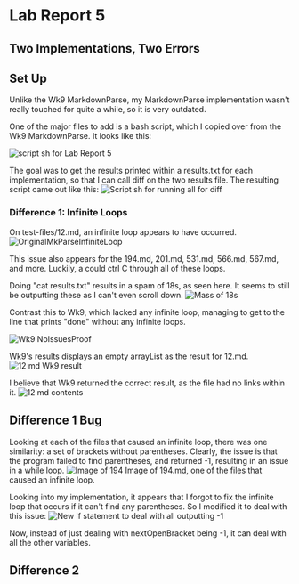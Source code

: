 # Lab Report 5
## Two Implementations, Two Errors

## Set Up

Unlike the Wk9 MarkdownParse, my MarkdownParse implementation wasn't really touched for quite a while, so it is very outdated.

One of the major files to add is a bash script, which I copied over from the Wk9 MarkdownParse. It looks like this:

![script sh for Lab Report 5](https://user-images.githubusercontent.com/70039286/157979273-dd21819b-05b4-4e67-b006-2d92bf53d3c3.PNG)

The goal was to get the results printed within a results.txt for each implementation, so that I can call diff on the two results file.
The resulting script came out like this:
![Script sh for running all for diff](https://user-images.githubusercontent.com/70039286/157987156-6475c09e-d329-490b-9012-5e9d7bad3fac.PNG)


### Difference 1: Infinite Loops

On test-files/12.md, an infinite loop appears to have occurred.
![OriginalMkParseInfiniteLoop](https://user-images.githubusercontent.com/70039286/157974046-0d54c913-676c-4513-b62e-76e2531f1f34.PNG)

This issue also appears for the 194.md, 201.md, 531.md, 566.md, 567.md, and more. Luckily, a could ctrl C through all of these loops.

Doing "cat results.txt" results in a spam of 18s, as seen here. It seems to still be outputting these as I can't even scroll down.
![Mass of 18s](https://user-images.githubusercontent.com/70039286/157975008-81b54c99-ee50-4eac-bc1e-c91e64b4c29a.PNG)

Contrast this to Wk9, which lacked any infinite loop, managing to get to the line that prints "done" without any infinite loops.

![Wk9 NoIssuesProof](https://user-images.githubusercontent.com/70039286/157975790-7c247ab8-6bc2-4702-9d31-abb1dbfde01f.PNG)

Wk9's results displays an empty arrayList as the result for 12.md.
![12 md Wk9 result](https://user-images.githubusercontent.com/70039286/157976748-30da31f3-688e-4882-8a9f-27611ae64e51.PNG)

I believe that Wk9 returned the correct result, as the file had no links within it.
![12 md contents](https://user-images.githubusercontent.com/70039286/157977020-c5b3ef77-c8fd-41e1-85dc-af7e65b46d01.PNG)

## Difference 1 Bug

Looking at each of the files that caused an infinite loop, there was one similarity: a set of brackets without parentheses. Clearly, the issue is that the program failed to find parentheses, and returned -1, resulting in an issue in a while loop. 
![Image of 194](https://user-images.githubusercontent.com/70039286/157983817-5eff74a4-6040-4c7d-aead-4ba7db193686.PNG)
Image of 194.md, one of the files that caused an infinite loop.


Looking into my implementation, it appears that I forgot to fix the infinite loop that occurs if it can't find any parentheses. So I modified it to deal with this issue:
![New if statement to deal with all outputting -1](https://user-images.githubusercontent.com/70039286/157985643-40172715-9bed-4307-82c5-afc375a26606.PNG)

Now, instead of just dealing with nextOpenBracket being -1, it can deal with all the other variables.


## Difference 2 
